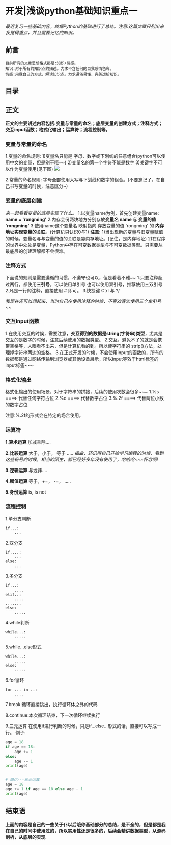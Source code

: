 # 开发|浅谈python基础知识重点一
*最近复习一些基础内容，故将Python的基础进行了总结。注意:这篇文章只列出来我觉得重点，并且需要记忆的知识。*

## 前言
    目前所有的文章思想格式都是:知识+情感。
    知识:对于所有的知识点的描述。力求不含任何的自我感情色彩。
    情感:用我自己的方式，解读知识点。力求通俗易懂，完美透析知识。

## 目录


## 正文
**正文的主要讲述内容包括:变量与常量的命名；底层变量的创建方式；注释方式；交互input函数；格式化输出；运算符；流程控制等。**

### 变量与常量的命名
1.变量的命名规则:
1)变量名只能是 字母、数字或下划线的任意组合(python可以使用中文的变量，但是别干哦~~)
2)变量名的第一个字符不能是数字
3)关键字不可以作为变量使用(见下图)
![](http://pu3mwbwzj.bkt.clouddn.com/Python%E5%85%B3%E9%94%AE%E5%AD%97.png)

2.常量的命名规则:
字母全部使用大写与下划线和数字的组合。(不要忘记了，在自己书写变量的时候，注意区分~)

### 变量的底层创建
*来一起看看变量的底层实现了什么。*
1.以变量name为例，首先创建变量name: **name = 'rongming'**
2.内存会份两块地方分别存放**变量名 name 与 变量的值 'rongming'**
3.使用name这个变量名 映射指向 存放变量的值 'rongming' 的 **内存地址实现变量的关联**。(计算机只认识0与1)
**注意:**
1)当出现新的变量与旧变量赋值的时候，变量名与与变量的值的关联是靠内存地址。(记住，是内存地址)
2)在程序的世界中处处是变量，Python中存在可变数据类型与不可变数据类型。只需要从最底层的创建理解都不会很难。

### 注释方式
下面说的规则是需要遵循的习惯，不遵守也可以，但是看着不雅~~
1.只要注释超过两行，都使用**三引号**，可以使用单引号 也可以使用双引号，推荐使用三双引号
2.凡是一行的注释，直接使用 # 即可。
3.快捷键 Ctrl 与 ?/

*我现在还可以想起来，当时自己在使用注释的时候，不喜欢喜欢使用三个单引号~~*


### 交互input函数
1.在使用交互的时候，需要注意，**交互得到的数据是string(字符串)类型**，尤其是交互的是数字的时候，注意后续使用的数据类型。
2.交互，避免不了的就是会携带空格等，人眼看不出来，但是计算机看的到。所以使字符串的 strip()方法，处理掉字符串两边的空格。
3.在正式开发的时候，不会使用input的函数的，所有的数据都是通过网络传输到浏览器或其他设备展示，所以input等效于html标签的input标签~~~


### 格式化输出
格式化输出的使用场景，对于字符串的拼接，后续的使用次数会很多~~~
1.%s       ====> 代替任何字符占位
2.%d      ====> 代替数字占位
3.%.2f    ====> 代替两位小数的数字占位

注意:%.2f的形式会在特定的场合使用。

### 运算符
**1.算术运算**
加减乘除....

**2.比较运算**
大于，小于， 等于 .....
*插曲，还记得自己开始学习编程的时候，看到这些符号的时候，相当的陌生，都已经好多年没有使用了，哈哈哈~~~怀念啊!*

**3.逻辑运算**
与或非....

**4.赋值运算**
等于，+=， -=， .....

**5.身份运算**
is, is not



### 流程控制
1.单分支判断
    
    if...:
        ...

2.双分支

    if....:
        ...
    else:
        ...

3.多分支

    if...:
        ....
    elif..:
        ....
    .......
    else:
        .....

4.while判断
    
    while...:
        .....

5.while...else形式
    
    while...:
        .....
    else:
        .....

6.for循环
    
    for ... in ..:
        ....

7.break:循环直接跳出，执行循环体之外的代码

8.continue:本次循环结束，下一次循环继续执行

9.三元运算
在使用if进行判断的时候，只是if...else...形式的话，直接可以写成一行。
例子:
```python
age = 18
if age == 18:
    age += 1
else:
    age -= 1
print(age)


# 简化---三元运算
age = 18
age += 1 if age == 18 else age - 1
print(age)

```




## 结束语
**上面的内容是自己的一些关于仆以后哦你基础部分的总结，是不全的，但是都是我在自己的时间中使用过的，所以实用性还是很多的，后续会精讲数据类型，从源码剖析，从底层的实现**






